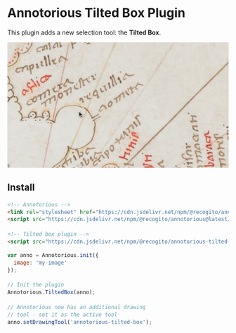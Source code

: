 # Annotorious Tilted Box Plugin

This plugin adds a new selection tool: the __Tilted Box__.

![Example screen capture](screencap.gif)

## Install

```html
<!-- Annotorious -->
<link rel="stylesheet" href="https://cdn.jsdelivr.net/npm/@recogito/annotorious@latest/dist/annotorious.min.css">
<script src="https://cdn.jsdelivr.net/npm/@recogito/annotorious@latest/dist/annotorious.min.js"></script>

<!-- Tilted box plugin -->
<script src="https://cdn.jsdelivr.net/npm/@recogito/annotorious-tilted-box@latest/dist/annotorious-tilted-box.min.js"></script>
```

```js
var anno = Annotorious.init({
  image: 'my-image'
});

// Init the plugin
Annotorious.TiltedBox(anno);

// Annotorious now has an additional drawing 
// tool - set it as the active tool
anno.setDrawingTool('annotorious-tilted-box');
```


